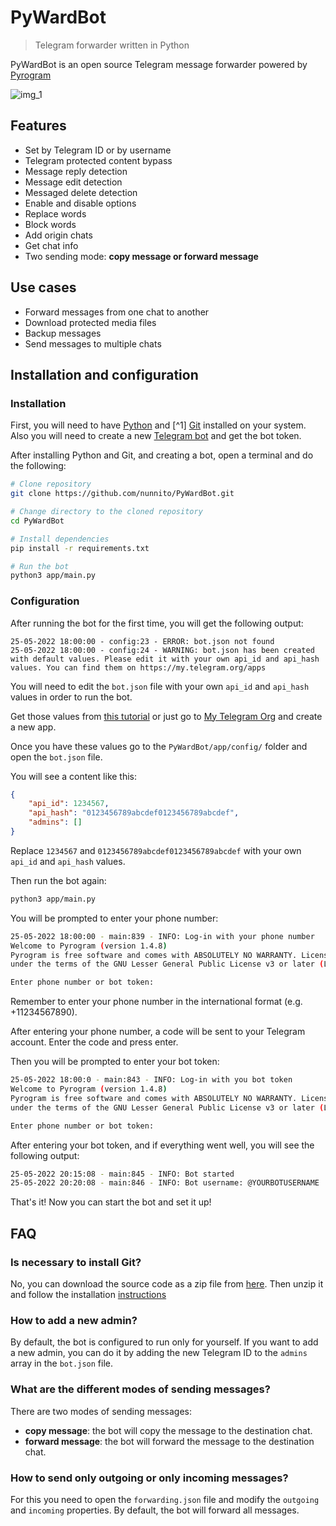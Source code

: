 # PyWardBot
> Telegram forwarder written in Python

PyWardBot is an open source Telegram message forwarder powered by
[Pyrogram](https://github.com/pyrogram/pyrogram)

![img_1](https://i.imgur.com/F12yXjv.gif)

## Features
- Set by Telegram ID or by username
- Telegram protected content bypass
- Message reply detection
- Message edit detection
- Messaged delete detection
- Enable and disable options
- Replace words
- Block words
- Add origin chats
- Get chat info
- Two sending mode: **copy message or forward message**

## Use cases
- Forward messages from one chat to another
- Download protected media files
- Backup messages
- Send messages to multiple chats

## Installation and configuration

### Installation
First, you will need to have
[Python](https://realpython.com/installing-python/#how-to-install-python-on-windows)
and
[^1] [Git](https://github.com/git-guides/install-git) installed on your system.
Also you will need to create a new
[Telegram bot](https://www.siteguarding.com/en/how-to-get-telegram-bot-api-token)
and get the bot token.

After installing Python and Git, and creating a bot, open a terminal and do the following:
```bash
# Clone repository
git clone https://github.com/nunnito/PyWardBot.git

# Change directory to the cloned repository
cd PyWardBot

# Install dependencies
pip install -r requirements.txt

# Run the bot
python3 app/main.py
```

### Configuration
After running the bot for the first time, you will get the following output:
```
25-05-2022 18:00:00 - config:23 - ERROR: bot.json not found
25-05-2022 18:00:00 - config:24 - WARNING: bot.json has been created with default values. Please edit it with your own api_id and api_hash values. You can find them on https://my.telegram.org/apps
```
You will need to edit the `bot.json` file with your own `api_id` and `api_hash` values in order to run the bot.

Get those values from
[this tutorial](https://arshmaan.com/how-to-get-telegram-api-id-and-hash-id/)
or just go to [My Telegram Org](https://my.telegram.org/apps) and create a new app.

Once you have these values go to the `PyWardBot/app/config/` folder and open the `bot.json` file.

You will see a content like this:
```json
{
    "api_id": 1234567,
    "api_hash": "0123456789abcdef0123456789abcdef",
    "admins": []
}
```
Replace `1234567` and `0123456789abcdef0123456789abcdef` with your own `api_id` and `api_hash` values.

Then run the bot again:
```bash
python3 app/main.py
```

You will be prompted to enter your phone number:
```bash
25-05-2022 18:00:00 - main:839 - INFO: Log-in with your phone number
Welcome to Pyrogram (version 1.4.8)
Pyrogram is free software and comes with ABSOLUTELY NO WARRANTY. Licensed
under the terms of the GNU Lesser General Public License v3 or later (LGPLv3+).

Enter phone number or bot token:
```

Remember to enter your phone number in the international format (e.g. +11234567890).

After entering your phone number, a code will be sent to your Telegram account. Enter the code and press enter.

Then you will be prompted to enter your bot token:
```bash
25-05-2022 18:00:0 - main:843 - INFO: Log-in with you bot token
Welcome to Pyrogram (version 1.4.8)
Pyrogram is free software and comes with ABSOLUTELY NO WARRANTY. Licensed
under the terms of the GNU Lesser General Public License v3 or later (LGPLv3+).

Enter phone number or bot token:
```

After entering your bot token, and if everything went well, you will see the following output:
```bash
25-05-2022 20:15:08 - main:845 - INFO: Bot started
25-05-2022 20:20:08 - main:846 - INFO: Bot username: @YOURBOTUSERNAME
```

That's it! Now you can start the bot and set it up!


## FAQ
### Is necessary to install Git?
No, you can download the source code as a zip file from [here](https://github.com/nunnito/PyWardBot/archive/refs/heads/master.zip). Then unzip it and follow the installation [instructions](#installation)

### How to add a new admin?
By default, the bot is configured to run only for yourself. If you want to add a new admin, you can do it by adding the new Telegram ID to the `admins` array in the `bot.json` file.

### What are the different modes of sending messages?
There are two modes of sending messages:

- **copy message**: the bot will copy the message to the destination chat.
- **forward message**: the bot will forward the message to the destination chat.


### How to send only outgoing or only incoming messages?
For this you need to open the `forwarding.json` file and modify the `outgoing` and `incoming` properties. By default, the bot will forward all messages.
